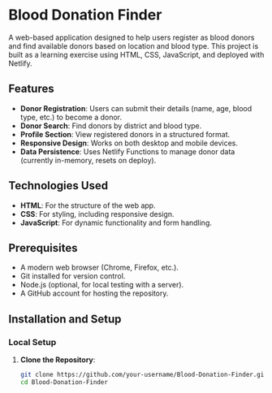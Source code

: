 # Blood Donation Finder

A web-based application designed to help users register as blood donors and find available donors based on location and blood type. This project is built as a learning exercise using HTML, CSS, JavaScript, and deployed with Netlify.

## Features

- **Donor Registration**: Users can submit their details (name, age, blood type, etc.) to become a donor.
- **Donor Search**: Find donors by district and blood type.
- **Profile Section**: View registered donors in a structured format.
- **Responsive Design**: Works on both desktop and mobile devices.
- **Data Persistence**: Uses Netlify Functions to manage donor data (currently in-memory, resets on deploy).

## Technologies Used

- **HTML**: For the structure of the web app.
- **CSS**: For styling, including responsive design.
- **JavaScript**: For dynamic functionality and form handling.

## Prerequisites

- A modern web browser (Chrome, Firefox, etc.).
- Git installed for version control.
- Node.js (optional, for local testing with a server).
- A GitHub account for hosting the repository.

## Installation and Setup

### Local Setup

1. **Clone the Repository**:
   ```bash
   git clone https://github.com/your-username/Blood-Donation-Finder.git
   cd Blood-Donation-Finder
   ```
